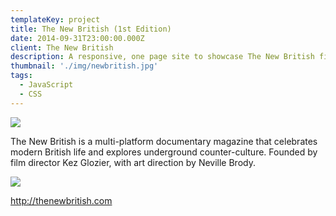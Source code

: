 ```yaml
---
templateKey: project
title: The New British (1st Edition)
date: 2014-09-31T23:00:00.000Z
client: The New British
description: A responsive, one page site to showcase The New British first iPad App release.
thumbnail: './img/newbritish.jpg'
tags:
  - JavaScript
  - CSS
---
```


![](/img/newbritish.jpg)

The New British is a multi-platform documentary magazine that celebrates modern
British life and explores underground counter-culture. Founded by film director
Kez Glozier, with art direction by Neville Brody.

![](/img/newbritish_devices.jpg)

<http://thenewbritish.com>
